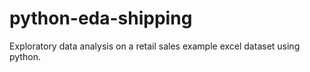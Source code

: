 # python-eda-shipping
Exploratory data analysis on a retail sales example excel dataset using python.
